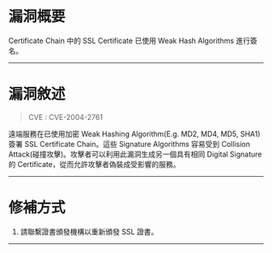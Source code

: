 # 漏洞概要

Certificate Chain 中的 SSL Certificate 已使用 Weak Hash Algorithms 進行簽名。


---

# 漏洞敘述

> CVE : CVE-2004-2761

遠端服務在已使用加密 Weak Hashing Algorithm(E.g. MD2, MD4, MD5, SHA1) 簽署 SSL Certificate Chain。這些 Signature Algorithms 容易受到 Collision Attack(碰撞攻擊)。攻擊者可以利用此漏洞生成另一個具有相同 Digital Signature 的 Certificate，從而允許攻擊者偽裝成受影響的服務。


---

# 修補方式

1. 請聯繫證書頒發機構以重新頒發 SSL 證書。


---
